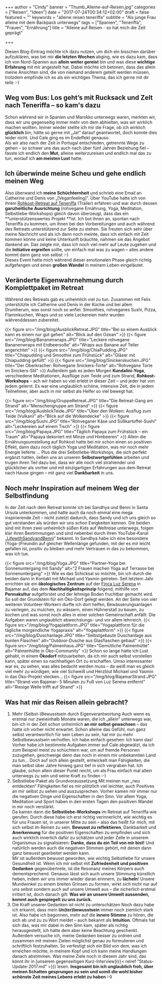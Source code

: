 +++
author = "Cindy"
banner = "Thumb_Alleine-auf-Reisen.jpg"
categories = ["Reisen", "Ideen"]
date = "2017-07-24T00:34:12+02:00"
draft = false
featured = ""
keywords = "alleine reisen teneriffa"
subtitle = "Als junge Frau alleine mit dem Backpack unterwegs"
tags = ["Spanien", "Teneriffa", "Frauen", "Ernährung"]
title = "Alleine auf Reisen - so hat mich die Zeit geprägt"

+++

Diesen Blog-Eintrag möchte ich dazu nutzen, um dich ein bisschen darüber aufzuklären, was bei mir **die letzten Wochen** abging, wie es dazu kam, dass ich von Nord-Spanien aus **allein weiter gereist** bin und was diese **wichtige Erfahrung** mit mir angestellt hat. <!--more-->Dabei möchte ich betonen, dass das allein meine Ansichten sind, die von niemand anderem geteilt werden müssen, trotzdem empfinde ich es als ein wichtiges Thema, das ich gerne mit dir teile :-)      

## Weg vom Bus: Los geht’s mit Rucksack und Zelt nach Teneriffa – so kam's dazu

Schon während wir in Spanien und Marokko unterwegs waren, merkten wir, dass wir uns gegenseitig immer mehr von dem abhielten, was wir wirklich machen wollten. Immer wieder stellte ich mir die Frage, ob ich wirklich **glücklich** bin, hätte so gerne mit „Ja!“ darauf geantwortet, doch konnte dies leider nicht. Und Cale ging es im Endeffekt genauso.     
Als wir also nach der Zeit in Portugal entschieden, getrennte Wege zu gehen – so schwer uns das auch nach über fünf Jahren Beziehung fiel – fasste ich endlich den **Mut**, alleine weiterzureisen und endlich mal das zu tun, worauf ich **am meisten Lust** hatte.       

## Ich überwinde meine Scheu und gehe endlich meinen Weg

Also überwand ich **meine Schüchternheit** und schrieb eine Email an Catherine und Denis von „[Veganfeeling]“. Über YouTube hatte ich von ihrem [Rohkost-Retreat auf Teneriffa](https://www.youtube.com/watch?v=YTHh_buIwYQ) (Trailer) erfahren und war durch dessen **ganzheitliche Ausrichtung** (rohvegane Ernährung, Yoga, Meditation, Selbstliebe-Workshops) gleich davon überzeugt, dass das ein **unterstützenswertes Projekt **ist. Ich bot ihnen an, spontan nach Teneriffa zu kommen, um ihnen bei den Vorbereitungen und auch während des Retreats unterstützend zur Seite zu stehen. Sie freuten sich sehr über meine Nachricht und als ich dann noch meinte, dass ich einfach mit Zelt kommen könne und keine Unterkunft bräuchte, nahmen sie das Angebot dankend an. Das zeigte mir, dass ich noch viel mehr auf Leute zugehen und die **Initiative ergreifen** sollte, um einfach mal was zu wagen – alles andere kommt dann ganz von selbst :-)    
Dieses Event hatte mich während dieser emotionalen Phase gleich richtig aufgefangen und einen **großen Wandel** in meinem Leben eingeläutet. 

## Veränderte Eigenwahrnehmung durch Komplettpaket im Retreat

Während des Retreats gab es unheimlich viel zu tun. Zusammen mit Felix unterstützte ich Catherine und Denis in der Küche und bei allem Drumherum, was sonst noch so anfiel. Smoothies, rohveganes Sushi, Pizza, Flammkuchen, Wraps und so viele Leckereien mehr wurden währenddessen zubereitet. 

{{< figure src="/img/blog/AusblickRetreat.JPG" title="Bei so einem Ausblick kann es einem nur gut gehen"
alt="Blick auf den Ozean" >}}
{{< figure src="/img/blog/Bananenwraps.JPG" title="Leckere rohvegane Bananenwraps mit Erdbeersoße"
alt="Wraps aus Banane auf Teller angerichtet" >}}
{{< figure src="/img/blog/ChiaPudding.JPG" title="Chiapudding und Smoothie zum Frühstück"
alt="Gläser mit Chiapudding gefüllt" >}}
{{< figure src="/img/blog/Snickerskuchen.JPG" title="Der Oberkracher: Rohvegane Snickers-Torte"
alt="Rohvegane Torte im Snickers-Stil" >}}
Außerdem gab es jeden Morgen **Kundalini-Yoga**, verschiedene Meditationen, Ausflüge zum Teide und zum Strand, **Rohkost-Workshops** – ach wir haben so viel erlebt in dieser Zeit – und jeder hat von jedem gelernt. Es war eine unglaublich schöne, intensive Zeit, die in jedem Teilnehmer, aber auch in mir selbst als Helfer so viel bewegt hat. 

{{< figure src="/img/blog/GruppeRetreat.JPG" title="Die Retreat-Gang am Strand"
alt="Menschengruppe am Strand" >}}
{{< figure src="/img/blog/AusblickTeide.JPG" title="Über den Wolken: Ausflug zum Teide (Vulkan)"
alt="Blick auf die Wolkendecke" >}}
{{< figure src="/img/blog/Sushi.JPG" title="Rohveganer Käse und Süßkartoffel-Sushi"
alt="Leckereien auf einem Tisch" >}}
{{< figure src="/img/blog/Papaya.JPG" title="Täglich Papaya zum Frühstück – ein Traum"
alt="Papaya dekoriert mit Minze und Himbeeren" >}}
Allein die Ernährungsumstellung auf Rohkost hatte bei mir schon einen so positiven Effekt, dann dazu noch täglich Yoga und Meditation, was mir noch mehr Energie lieferte … Plus die drei Selbstliebe-Workshops, die sich perfekt ergänzt hatten, ließen uns an unseren **Selbstwertgefühlen** arbeiten und trugen ihren Teil dazu bei, dass wir alle noch viel strahlender und glücklicher als vorher und mit einzigartigen Erfahrungen aus dem Retreat nach Hause gingen – mit ganz viel **Dankbarkeit** in uns. 

## Noch mehr Inspiration auf meinem Weg der Selbstfindung

In der Zeit nach dem Retreat konnte ich bei Sandhya und Benni in Santa Ursula unterkommen, und hatte auch da noch einmal eine mega inspirierende Zeit – nicht zuletzt dadurch, dass Sandy und ich uns gleich so gut verstanden als würden wir uns schon Ewigkeiten kennen. Die beiden sind mit ihren zwei unheimlich süßen Kids auf Weltreise unterwegs, folgen klar ihren Bestimmungen und sind nebenbei durch ihren YouTube-Kanal „[LifewithSandyandBenni](https://www.youtube.com/channel/UCnmx2KFVQdK5bvs8ZczQ0Vw)“ bekannt. In Sandhya habe ich eine besondere (Yoga-)Freundin auf gleicher Wellenlänge gefunden, mit der es mir leicht gefallen ist, positiv zu bleiben und mehr Vertrauen in das zu bekommen, was ich tue.         

{{< figure src="/img/blog/Yoga.JPG" title="Partner-Yoga bei Sonnenuntergang mit Sandy"
alt="2 Frauen machen Yoga auf Terrasse bei Sonnenuntergang" >}}
Wie es das Schicksal so möchte, bin ich durch die beiden dann in Kontakt mit Michael und Yasmin getreten. Seit letztem Jahr errichten sie ein **ökologisches Zentrum** auf der [Finca Luz Serena](http://serenelightgardens.org/en/the-project/) in Bajamar auf, das dem **Nachhaltigkeitsprinzip** folgend, mithilfe von **Permakultur** aufgeforstet und der lehmige Boden fruchtbar gemacht wird. So soll der Grundstein für ein Öko-Dorf gelegt werden. An der Seite von vier weiteren Volunteer-Workern durfte ich dort helfen, Bewässerungsanlagen zu verlegen, zu mulchen, zu wässern, einen Hühnerstall zu bauen, zu kochen und was sonst noch alles in einer solchen Gemeinschaft anfällt. Die Aufgaben waren unglaublich abwechslungs- und vor allem lehrreich. 
{{< figure src="/img/blog/Yogaplattform.JPG" title="Yogaplattform für die tägliche morgendliche Yogapraxis"
alt="Yogaplattform" >}}
{{< figure src="/img/blog/Duschanlage.JPG" title="Selbstgebaute Duschanlage aus bunten Flaschen"
alt="Outdoor-Dusche aus Glasflaschen gebaut" >}}
{{< figure src="/img/blog/Palmenhaus.JPG" title="Gemütliche Palmenhütte"
alt="Palmenhütte in Öko-Community" >}}
Schon so lange hatte ich Lust gehabt, in einem **Ökodorf** mitzuarbeiten, da ich mir auch selbst vorstellen kann, später einen so nachhaltigen Ort zu erschaffen. Umso interessanter war es, zu sehen, was alles bedacht werden muss – da weiß man es gleich viel mehr zu würdigen, wie viel Schweiß und Herzblut Michael und Yasmin in das Öko-Projekt stecken…
{{< figure src="/img/blog/BajamarStrand.JPG" title="Strand von Bajamar– 5 Minuten zu Fuß von Luz Serena entfernt"
alt="Riesige Welle trifft auf Strand" >}}
## Was hat mir das Reisen allein gebracht?
1. Mehr (Selbst-)Bewusstsein durch Eigenverantwortung
Auch wenn es erstmal nur zweieinhalb Monate waren, die ich „allein“ unterwegs war, bin ich in der Zeit schon unheimlich **an mir selbst gewachsen** – das hatte ich vorher nicht erwartet. Schon alleine das Gefühl, nun ganz selbst verantwortlich für sein Leben zu sein, hat mir zu mehr Selbstbewusstsein verholfen. Ich habe einfach gesehen: Ich kann das! Vorher habe ich bestimmte Aufgaben immer auf Cale abgewälzt, da ich zum Beispiel meist zu schüchtern war, um auf fremde Personen zuzugehen, geschweige denn das noch in einem mir unbekannten Land zu tun… Doch auf sich allein gestellt, entwickelt man Fähigkeiten, die man selbst über Jahre hinweg ganz tief in sich vergraben hat. Ich glaube, schon allein dieser Punkt reicht, um als Frau einfach mal allein unterwegs zu sein und seine Kraft zu finden :-)
2. Selbstliebe-Paket als Grundvoraussetzung
Mit meinen nun „neu entdeckten“ Fähigkeiten fiel es mir plötzlich viel leichter, auch Positives an mir selbst zu sehen und auszusprechen. Vorher kamen mir immer nur die negativen Dinge und Eigenschaften in den Sinn. Vor allem Yoga, Meditation und Sport haben in den ersten Tagen den positiven Wandel in mir noch verstärkt.     
Da kamen dann die **Selbstliebe-Workshops** im Retreat auf Teneriffa wie gerufen. Durch diese habe ich erst richtig verinnerlicht, wie wichtig es für uns Frauen ist, in unserer Mitte zu sein – also das heißt für mich, mit sich selbst im Reinen zu sein. **Bewusst zu reflektieren**, Dankbarkeit und **Anerkennung** für die positiven Eigenschaften zu empfinden und sich auch wirklich innerlich dafür zu schätzen und jeder Zelle in unserem Organismus zu signalisieren: **Danke, dass du ein Teil von mir bist!** Und natürlich werden auch die negativen Stimmen gehört, mit denen dann ganz bewusst gearbeitet werden kann.     
Mir ist außerdem bewusst geworden, wie wichtig Selbstliebe für unsere Gesundheit ist. Wenn ich mir selbst mit **Zufriedenheit und positiven Gedanken** gegenübertrete, ist die Resonanz meines Körpers auch dementsprechend. Genauso lässt sich auch unsere Stimmung künstlich heben, indem wir uns immer wieder daran erinnern, zu **lächeln**! Unsere Mundwinkel zu einem breiten Grinsen zu formen, wirkt sich nicht nur auf uns selbst sondern auch auf unsere Umwelt aus – die sicherlich erstmal irritiert ist, doch danach gilt: **Was wir an unsere Umwelt aussenden, kommt auch gespiegelt zu uns zurück.**      
3. Die Kraft unserer Gedanken ist nicht zu unterschätzen
Noch dazu habe ich erkannt, dass mein **Un(ter)bewusstsein** immer noch ziemlich stark ist. Also habe ich begonnen, mehr auf die **innere Stimme** zu hören, die sich ab und zu zu Wort meldet – auch bekannt als **Intuition**. Oftmals hat sich das, was mir dabei in den Sinn kam, später als richtig herausgestellt, ich hatte dem aber keine Beachtung geschenkt.      
Außerdem versuche ich, meine Gedanken besser zu ordnen und zusammen mit meinen Zielen möglichst genau zu formulieren und schriftlich festzuhalten. So verfestigt sich ein Bild von dem, was ich erreichen möchte, in meinem Kopf und ich kann meine Handlungen danach abstimmen. 
Was meine Ziele noch in diesem Jahr sind, das könnt ihr in [unserem gegenseitigen Kurz-Interview]({{< relref "Status-Update-2017.md" >}}) lesen. 
**Insgesamt bin ich unglaublich froh, über meinen Schatten gesprungen zu sein und somit die wohl bisher schönste Zeit meines Lebens erlebt zu haben :-)**